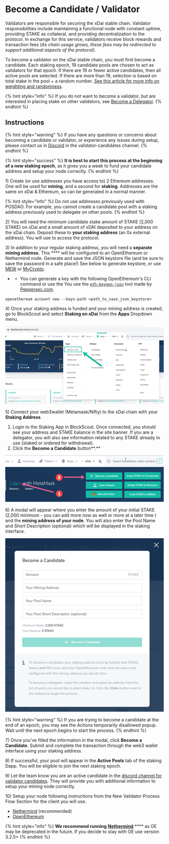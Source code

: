 # Become a Candidate / Validator

Validators are responsible for securing the xDai stable chain. Validator responsibilities include maintaining a functional node with constant uptime, providing STAKE as collateral, and providing decentralization to the protocol. In exchange for this service, validators receive block rewards and transaction fees (_As chain usage grows, these fees may be redirected to support additional aspects of the protocol)_.&#x20;

To become a validator on the xDai stable chain, you must first become a candidate. Each staking epoch, 19 candidate pools are chosen to act as validators for that epoch. If there are 19 or fewer active candidates, then all active pools are selected. If there are more than 19, selection is based on total stake in the pool + a random number. [See this article for more info on weighting and randomness](https://forum.poa.network/t/reliable-randomness-bringing-on-chain-entropy-to-the-xdai-stable-chain/3015).

{% hint style="info" %}
If you do not want to become a validator, but are interested in placing stake on other validators, see [Become a Delegator](become-a-delegator.md).
{% endhint %}

## Instructions

{% hint style="warning" %}
If you have any questions or concerns about becoming a candidate or validator, or experience any issues during setup, please contact us in [Discord](https://discord.gg/mPJ9zkq) in the validator-candidates channel.
{% endhint %}

{% hint style="success" %}
**It is best to start this process at the beginning of a new staking epoch**, as it gives you a week to fund your candidate address and setup your node correctly.
{% endhint %}

1\) Create (or use addresses you have access to) 2 Ethereum addresses. One will be used for **mining**, and a second for **staking**. Addresses are the same on xDai & Ethereum, so can be generated in a normal manner.

{% hint style="info" %}
Do not use addresses previously used with POSDAO. For example, you cannot create a candidate pool with a staking address previously used to delegate  on other pools.&#x20;
{% endhint %}

2\) You will need the minimum candidate stake amount of STAKE (2,000 STAKE) on xDai and a small amount of xDAI deposited to your address on the xDai chain. Deposit these to **your staking address** (an 0x external address). You will use to access the protocol.&#x20;

3\) In addition to your regular staking address, you will need a **separate mining address.** This **** will be configured to an OpenEthereum or Nethermind node. Generate and save the JSON keystore file (and be sure to save the password in a safe place!) See below to generate keystore, or use [MEW](https://kb.myetherwallet.com/en/security-and-privacy/what-is-a-keystore-file/) or [MyCrypto](https://support.mycrypto.com/).

*
  * You can generate a key with the following OpenEthereum's CLI command or use the You use the [`eth-keygen-json`](https://www.npmjs.com/package/eth-keygen-json)  tool made by [Peppersec.com](https://peppersec.com/).

```
openethereum account new --keys-path <path_to_save_json_keystore>
```

4\) Once your staking address is funded and your mining address is created, go to BlockScout and select **Staking on xDai** from the **Apps** Dropdown menu.

![](<../../../../.gitbook/assets/staking-1 (1).png>)

5\) Connect your web3wallet (Metamask/Nifty) to the xDai chain with your **Staking Address**

1. Login to the Staking App in BlockScout. Once connected, you should see your address and STAKE balance in the site banner. If you are a delegator, you will also see information related to any STAKE already in use (staked or ordered for withdrawal).
2. Click the **Become a Candidate** button**.**

![](../../../../.gitbook/assets/2-login-become.png)

6\)  A modal will appear where you enter the amount of your initial STAKE (2,000 minimum - you can add more now as well or more at a later time ) and the **mining address of your node**.  You will also enter the Pool Name and Short Description (optional) which will be displayed in the staking interface.

![](../../../../.gitbook/assets/become.png)

{% hint style="warning" %}
If you are trying to become a candidate at the end of an epoch, you may see the Actions temporarily disallowed popup. Wait until the next epoch begins to start the process.
{% endhint %}

7\) Once you've filled the information in the modal, click **Become a Candidate**. Submit and complete the transaction through the web3 wallet interface using your staking address.

8\) If successful, your pool will appear in the **Active Pools** tab of the staking Dapp. You will be eligible to join the next staking epoch.

9\) Let the team know you are an active candidate in the [discord channel for validator candidates](https://discord.gg/mPJ9zkq). They will provide you with additional information to setup your mining node correctly.&#x20;

10\) Setup your node following instructions from the New Validator Process Flow Section for the client you will use.

* [Nethermind](broken-reference) (recommended)
* [OpenEthereum](broken-reference)

{% hint style="info" %}
**We recommend running** [**Nethermind**](broken-reference) **** as OE may be deprecated in the future. If you decide to stay with OE use version 3.2.5+&#x20;
{% endhint %}
